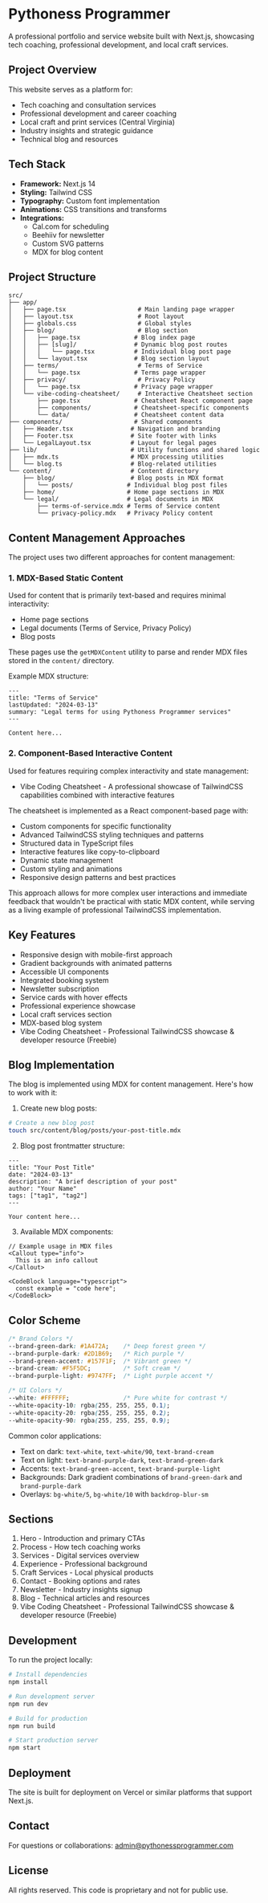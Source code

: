 # Pythoness Programmer

A professional portfolio and service website built with Next.js, showcasing tech coaching, professional development, and local craft services.

## Project Overview

This website serves as a platform for:
- Tech coaching and consultation services
- Professional development and career coaching
- Local craft and print services (Central Virginia)
- Industry insights and strategic guidance
- Technical blog and resources

## Tech Stack

- **Framework:** Next.js 14
- **Styling:** Tailwind CSS
- **Typography:** Custom font implementation
- **Animations:** CSS transitions and transforms
- **Integrations:** 
  - Cal.com for scheduling
  - Beehiiv for newsletter
  - Custom SVG patterns
  - MDX for blog content

## Project Structure

```
src/
├── app/
│   ├── page.tsx                    # Main landing page wrapper
│   ├── layout.tsx                  # Root layout
│   ├── globals.css                 # Global styles
│   ├── blog/                       # Blog section
│   │   ├── page.tsx               # Blog index page
│   │   ├── [slug]/                # Dynamic blog post routes
│   │   │   └── page.tsx           # Individual blog post page
│   │   └── layout.tsx             # Blog section layout
│   ├── terms/                      # Terms of Service
│   │   └── page.tsx               # Terms page wrapper
│   ├── privacy/                    # Privacy Policy
│   │   └── page.tsx               # Privacy page wrapper
│   └── vibe-coding-cheatsheet/     # Interactive Cheatsheet section
│       ├── page.tsx               # Cheatsheet React component page
│       ├── components/            # Cheatsheet-specific components
│       └── data/                  # Cheatsheet content data
├── components/                    # Shared components
│   ├── Header.tsx                # Navigation and branding
│   ├── Footer.tsx                # Site footer with links
│   └── LegalLayout.tsx           # Layout for legal pages
├── lib/                          # Utility functions and shared logic
│   ├── mdx.ts                    # MDX processing utilities
│   └── blog.ts                   # Blog-related utilities
└── content/                      # Content directory
    ├── blog/                     # Blog posts in MDX format
    │   └── posts/               # Individual blog post files
    ├── home/                    # Home page sections in MDX
    └── legal/                   # Legal documents in MDX
        ├── terms-of-service.mdx # Terms of Service content
        └── privacy-policy.mdx   # Privacy Policy content
```

## Content Management Approaches

The project uses two different approaches for content management:

### 1. MDX-Based Static Content
Used for content that is primarily text-based and requires minimal interactivity:
- Home page sections
- Legal documents (Terms of Service, Privacy Policy)
- Blog posts

These pages use the `getMDXContent` utility to parse and render MDX files stored in the `content/` directory.

Example MDX structure:
```mdx
---
title: "Terms of Service"
lastUpdated: "2024-03-13"
summary: "Legal terms for using Pythoness Programmer services"
---

Content here...
```

### 2. Component-Based Interactive Content
Used for features requiring complex interactivity and state management:
- Vibe Coding Cheatsheet - A professional showcase of TailwindCSS capabilities combined with interactive features

The cheatsheet is implemented as a React component-based page with:
- Custom components for specific functionality
- Advanced TailwindCSS styling techniques and patterns
- Structured data in TypeScript files
- Interactive features like copy-to-clipboard
- Dynamic state management
- Custom styling and animations
- Responsive design patterns and best practices

This approach allows for more complex user interactions and immediate feedback that wouldn't be practical with static MDX content, while serving as a living example of professional TailwindCSS implementation.

## Key Features

- Responsive design with mobile-first approach
- Gradient backgrounds with animated patterns
- Accessible UI components
- Integrated booking system
- Newsletter subscription
- Service cards with hover effects
- Professional experience showcase
- Local craft services section
- MDX-based blog system
- Vibe Coding Cheatsheet - Professional TailwindCSS showcase & developer resource (Freebie)

## Blog Implementation

The blog is implemented using MDX for content management. Here's how to work with it:

1. Create new blog posts:
```bash
# Create a new blog post
touch src/content/blog/posts/your-post-title.mdx
```

2. Blog post frontmatter structure:
```mdx
---
title: "Your Post Title"
date: "2024-03-13"
description: "A brief description of your post"
author: "Your Name"
tags: ["tag1", "tag2"]
---

Your content here...
```

3. Available MDX components:
```tsx
// Example usage in MDX files
<Callout type="info">
  This is an info callout
</Callout>

<CodeBlock language="typescript">
  const example = "code here";
</CodeBlock>
```

## Color Scheme

```css
/* Brand Colors */
--brand-green-dark: #1A472A;    /* Deep forest green */
--brand-purple-dark: #2D1B69;   /* Rich purple */
--brand-green-accent: #157F1F;  /* Vibrant green */
--brand-cream: #F5F5DC;         /* Soft cream */
--brand-purple-light: #9747FF;  /* Light purple accent */

/* UI Colors */
--white: #FFFFFF;               /* Pure white for contrast */
--white-opacity-10: rgba(255, 255, 255, 0.1);
--white-opacity-20: rgba(255, 255, 255, 0.2);
--white-opacity-90: rgba(255, 255, 255, 0.9);
```

Common color applications:
- Text on dark: `text-white`, `text-white/90`, `text-brand-cream`
- Text on light: `text-brand-purple-dark`, `text-brand-green-dark`
- Accents: `text-brand-green-accent`, `text-brand-purple-light`
- Backgrounds: Dark gradient combinations of `brand-green-dark` and `brand-purple-dark`
- Overlays: `bg-white/5`, `bg-white/10` with `backdrop-blur-sm`

## Sections

1. Hero - Introduction and primary CTAs
2. Process - How tech coaching works
3. Services - Digital services overview
4. Experience - Professional background
5. Craft Services - Local physical products
6. Contact - Booking options and rates
7. Newsletter - Industry insights signup
8. Blog - Technical articles and resources
9. Vibe Coding Cheatsheet - Professional TailwindCSS showcase & developer resource (Freebie)

## Development

To run the project locally:

```bash
# Install dependencies
npm install

# Run development server
npm run dev

# Build for production
npm run build

# Start production server
npm start
```

## Deployment

The site is built for deployment on Vercel or similar platforms that support Next.js.

## Contact

For questions or collaborations:
admin@pythonessprogrammer.com

## License

All rights reserved. This code is proprietary and not for public use.
